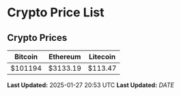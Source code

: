 # Crypto Price List

## Crypto Prices
| Bitcoin | Ethereum | Litecoin |
| ------- | -------- | -------- |
| $101194 | $3133.19 | $113.47 |
**Last Updated:** 2025-01-27 20:53 UTC
**Last Updated:** $DATE$
